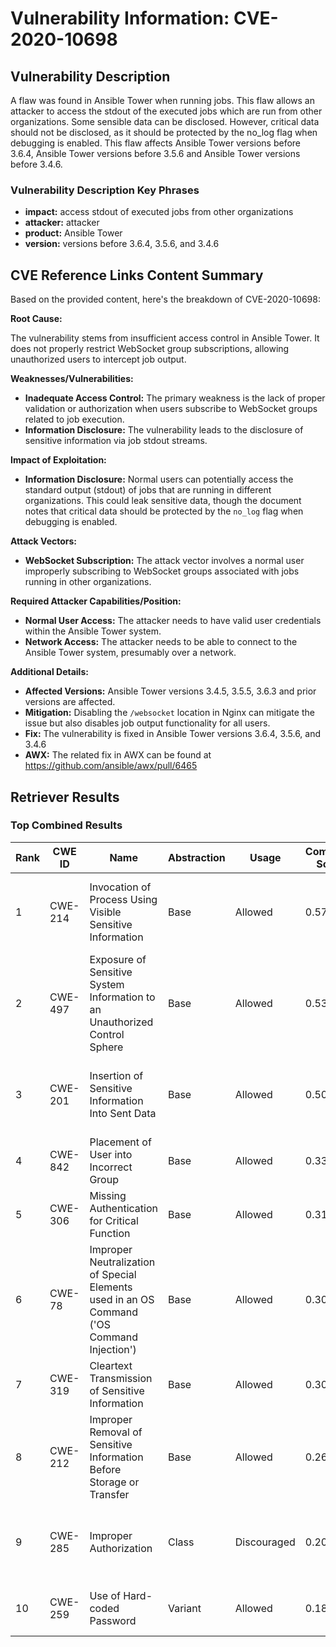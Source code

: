 # Vulnerability Information: CVE-2020-10698

## Vulnerability Description
A flaw was found in Ansible Tower when running jobs. This flaw allows an attacker to access the stdout of the executed jobs which are run from other organizations. Some sensible data can be disclosed. However, critical data should not be disclosed, as it should be protected by the no_log flag when debugging is enabled. This flaw affects Ansible Tower versions before 3.6.4, Ansible Tower versions before 3.5.6 and Ansible Tower versions before 3.4.6.

### Vulnerability Description Key Phrases
- **impact:** access stdout of executed jobs from other organizations
- **attacker:** attacker
- **product:** Ansible Tower
- **version:** versions before 3.6.4, 3.5.6, and 3.4.6

## CVE Reference Links Content Summary
Based on the provided content, here's the breakdown of CVE-2020-10698:

**Root Cause:**

The vulnerability stems from insufficient access control in Ansible Tower. It does not properly restrict WebSocket group subscriptions, allowing unauthorized users to intercept job output.

**Weaknesses/Vulnerabilities:**

*   **Inadequate Access Control:** The primary weakness is the lack of proper validation or authorization when users subscribe to WebSocket groups related to job execution.
*   **Information Disclosure:** The vulnerability leads to the disclosure of sensitive information via job stdout streams.

**Impact of Exploitation:**

*   **Information Disclosure:** Normal users can potentially access the standard output (stdout) of jobs that are running in different organizations. This could leak sensitive data, though the document notes that critical data should be protected by the `no_log` flag when debugging is enabled.

**Attack Vectors:**

*   **WebSocket Subscription:** The attack vector involves a normal user improperly subscribing to WebSocket groups associated with jobs running in other organizations.

**Required Attacker Capabilities/Position:**

*   **Normal User Access:** The attacker needs to have valid user credentials within the Ansible Tower system.
*   **Network Access:** The attacker needs to be able to connect to the Ansible Tower system, presumably over a network.

**Additional Details:**

*   **Affected Versions:** Ansible Tower versions 3.4.5, 3.5.5, 3.6.3 and prior versions are affected.
*   **Mitigation:**  Disabling the `/websocket` location in Nginx can mitigate the issue but also disables job output functionality for all users.
*   **Fix:** The vulnerability is fixed in Ansible Tower versions 3.6.4, 3.5.6, and 3.4.6
*  **AWX:** The related fix in AWX can be found at <https://github.com/ansible/awx/pull/6465>

## Retriever Results

### Top Combined Results

| Rank | CWE ID | Name | Abstraction | Usage | Combined Score | Retrievers | Individual Scores |
|------|--------|------|-------------|-------|---------------|------------|-------------------|
| 1 | CWE-214 | Invocation of Process Using Visible Sensitive Information | Base | Allowed | 0.5774 | dense, sparse, graph | dense: 0.559, sparse: 0.135, graph: 0.617 |
| 2 | CWE-497 | Exposure of Sensitive System Information to an Unauthorized Control Sphere | Base | Allowed | 0.5336 | dense, sparse, graph | dense: 0.509, sparse: 0.105, graph: 0.612 |
| 3 | CWE-201 | Insertion of Sensitive Information Into Sent Data | Base | Allowed | 0.5037 | dense, sparse, graph | dense: 0.485, sparse: 0.112, graph: 0.550 |
| 4 | CWE-842 | Placement of User into Incorrect Group | Base | Allowed | 0.3366 | sparse, graph | sparse: 0.227, graph: 0.578 |
| 5 | CWE-306 | Missing Authentication for Critical Function | Base | Allowed | 0.3130 | dense, sparse | dense: 0.497, sparse: 0.112 |
| 6 | CWE-78 | Improper Neutralization of Special Elements used in an OS Command ('OS Command Injection') | Base | Allowed | 0.3024 | dense, sparse | dense: 0.486, sparse: 0.103 |
| 7 | CWE-319 | Cleartext Transmission of Sensitive Information | Base | Allowed | 0.3018 | dense, sparse | dense: 0.484, sparse: 0.104 |
| 8 | CWE-212 | Improper Removal of Sensitive Information Before Storage or Transfer | Base | Allowed | 0.2608 | sparse, graph | sparse: 0.124, graph: 0.532 |
| 9 | CWE-285 | Improper Authorization | Class | Discouraged | 0.2062 | dense, sparse, graph | dense: 0.510, sparse: 0.128, graph: 0.371 |
| 10 | CWE-259 | Use of Hard-coded Password | Variant | Allowed | 0.1868 | sparse, graph | sparse: 0.105, graph: 0.398 |

